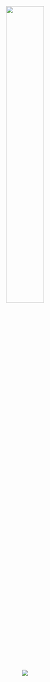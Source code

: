 <div align="center">
        <a href="https://ko-fi.com/isgrandson"><img width="45%" src="https://github-readme-stats.vercel.app/api?username=isgrandson&layout=compact&theme=react&hide_border=true&show_icons=true"/></a>
  <p><a href="https://discord.gg/WRknrjMZAS">
      <img src="https://img.shields.io/discord/902467899602632745?style=for-the-badge&logo=discord&labelColor=7289da&logoColor=white&color=2c2f33&label=Discord"/>
  </a></p>
</div>
